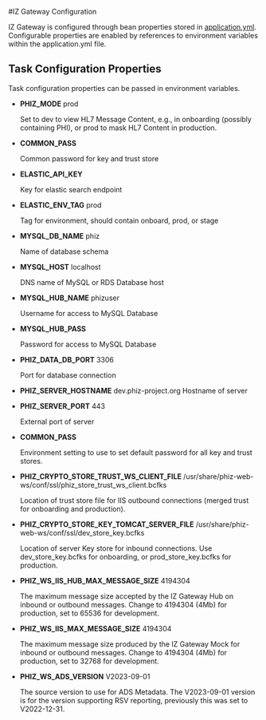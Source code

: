 #IZ Gateway Configuration

IZ Gateway is configured through bean properties stored in [application.yml](src/main/resources/application.yml). Configurable properties are enabled by references to environment
variables within the application.yml file.


## Task Configuration Properties
Task configuration properties can be passed in environment variables.

* __PHIZ_MODE__  prod

  Set to dev to view HL7 Message Content, e.g., in onboarding (possibly containing PHI), or prod to mask HL7 Content in production.

* __COMMON_PASS__

  Common password for key and trust store
  
* __ELASTIC_API_KEY__

  Key for elastic search endpoint
  
* __ELASTIC_ENV_TAG__ prod 

  Tag for environment, should contain onboard, prod, or stage
  
* __MYSQL_DB_NAME__ phiz

  Name of database schema
  
* __MYSQL_HOST__ localhost

  DNS name of MySQL or RDS Database host
  
* __MYSQL_HUB_NAME__ phizuser 

  Username for access to MySQL Database
  
* __MYSQL_HUB_PASS__

  Password for access to MySQL Database
  
* __PHIZ_DATA_DB_PORT__ 3306
  
  Port for database connection
  
* __PHIZ_SERVER_HOSTNAME__ dev.phiz-project.org 
  Hostname of server
  
* __PHIZ_SERVER_PORT__ 443 

  External port of server
  

* __COMMON_PASS__

  Environment setting to use to set default password for all key and trust stores.

* __PHIZ_CRYPTO_STORE_TRUST_WS_CLIENT_FILE__ /usr/share/phiz-web-ws/conf/ssl/phiz_store_trust_ws_client.bcfks

  Location of trust store file for IIS outbound connections (merged trust for onboarding and production).

* __PHIZ_CRYPTO_STORE_KEY_TOMCAT_SERVER_FILE__ /usr/share/phiz-web-ws/conf/ssl/dev_store_key.bcfks

  Location of server Key store for inbound connections. Use dev_store_key.bcfks for onboarding, or prod_store_key.bcfks for production.

* __PHIZ_WS_IIS_HUB_MAX_MESSAGE_SIZE__ 4194304

  The maximum message size accepted by the IZ Gateway Hub on inbound or outbound messages.
  Change to 4194304 (4Mb) for production, set to 65536 for development.

* __PHIZ_WS_IIS_MAX_MESSAGE_SIZE__ 4194304

  The maximum message size produced by the IZ Gateway Mock for inbound or outbound messages.
  Change to 4194304 (4Mb) for production, set to 32768 for development.
  
* __PHIZ_WS_ADS_VERSION__ V2023-09-01

  The source version to use for ADS Metadata.  The V2023-09-01 version is for the version 
  supporting RSV reporting, previously this was set to V2022-12-31.

